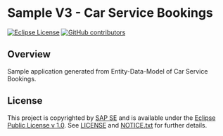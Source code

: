 # Sample V3 - Car Service Bookings

[![Eclipse License](http://img.shields.io/badge/license-Eclipse-brightgreen.svg)](LICENSE)
[![GitHub contributors](https://img.shields.io/github/contributors/dirigiblelabs/sample-v3-car-service-bookings.svg)](https://github.com/dirigiblelabs/sample-v3-car-service-bookings/graphs/contributors)


## Overview

Sample application generated from Entity-Data-Model of Car Service Bookings.

## License

This project is copyrighted by [SAP SE](http://www.sap.com/) and is available under the [Eclipse Public License v 1.0](https://www.eclipse.org/legal/epl-v10.html). See [LICENSE](LICENSE) and [NOTICE.txt](NOTICE.txt) for further details.
